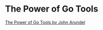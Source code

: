# The Power of Go Tools

[The Power of Go Tools by John Arundel](https://bitfieldconsulting.com/books/tools)
